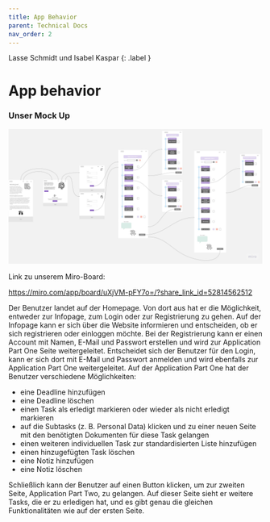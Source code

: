 ```yaml
---
title: App Behavior
parent: Technical Docs
nav_order: 2
---
```


Lasse Schmidt und Isabel Kaspar
{: .label }

# App behavior

### Unser Mock Up

![Rookie Coders Mock Up](../assets/images/RookieCodersMockUp.png)

Link zu unserem Miro-Board:

https://miro.com/app/board/uXjVM-pFY7o=/?share_link_id=52814562512

Der Benutzer landet auf der Homepage. Von dort aus hat er die Möglichkeit, entweder zur Infopage, zum Login oder zur Registrierung zu gehen. Auf der Infopage kann er sich über die Website informieren und entscheiden, ob er sich registrieren oder einloggen möchte. Bei der Registrierung kann er einen Account mit Namen, E-Mail und Passwort erstellen und wird zur Application Part One Seite weitergeleitet. Entscheidet sich der Benutzer für den Login, kann er sich dort mit E-Mail und Passwort anmelden und wird ebenfalls zur Application Part One weitergeleitet. Auf der Application Part One hat der Benutzer verschiedene Möglichkeiten:

-	eine Deadline hinzufügen 
-	eine Deadline löschen
-	einen Task als erledigt markieren oder wieder als nicht erledigt markieren 
-	auf die Subtasks (z. B. Personal Data) klicken und zu einer neuen Seite mit den benötigten Dokumenten für diese Task gelangen 
-	einen weiteren individuellen Task zur standardisierten Liste hinzufügen 
-	einen hinzugefügten Task löschen
-	eine Notiz hinzufügen 
-	eine Notiz löschen

Schließlich kann der Benutzer auf einen Button klicken, um zur zweiten Seite, Application Part Two, zu gelangen. Auf dieser Seite sieht er weitere Tasks, die er zu erledigen hat, und es gibt genau die gleichen Funktionalitäten wie auf der ersten Seite.
